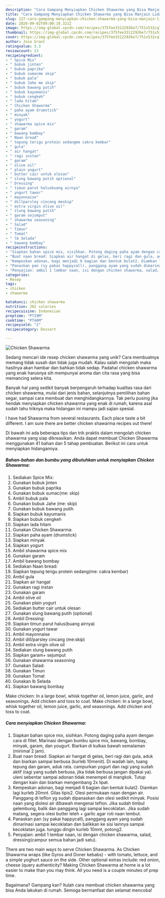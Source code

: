 ```yaml
---
description: "Cara Gampang Menyiapkan Chicken Shawarma yang Bisa Manjain Lidah"
title: "Cara Gampang Menyiapkan Chicken Shawarma yang Bisa Manjain Lidah"
slug: 127-cara-gampang-menyiapkan-chicken-shawarma-yang-bisa-manjain-lidah
date: 2020-09-02T09:00:19.321Z
image: https://img-global.cpcdn.com/recipes/375fee33122926e7/751x532cq70/chicken-shawarma-foto-resep-utama.jpg
thumbnail: https://img-global.cpcdn.com/recipes/375fee33122926e7/751x532cq70/chicken-shawarma-foto-resep-utama.jpg
cover: https://img-global.cpcdn.com/recipes/375fee33122926e7/751x532cq70/chicken-shawarma-foto-resep-utama.jpg
author: Jose Grant
ratingvalue: 3.3
reviewcount: 13
recipeingredient:
- " Spice Mix"
- " bubuk jinten"
- " bubuk paprika"
- " bubuk sumacme skip"
- " bubuk pala"
- " bubuk Jahe me skip"
- " bubuk bawang putih"
- " bubuk kayumanis"
- " bubuk cengkeh"
- " lada hitam"
- " Chicken Shawarma"
- " paha ayam drumstick"
- " minyak"
- " yogurt"
- " shawarma spice mix"
- " garam"
- " bawang bombay"
- " Naan bread"
- " tepung terigu protein sedangme cakra kembar"
- " gula"
- " air hangat"
- " ragi instan"
- " garam"
- " olive oil"
- " plain yogurt"
- " butter cair untuk olesan"
- " slung bawang putih optional"
- " Dressing"
- " timun parut halusbuang airnya"
- " yogurt tawar"
- " mayonnaise"
- " dillparsley cincang meskip"
- " extra virgin olive oil"
- " slung bawang putih"
- " garam sejumput"
- " shawarma seasoning"
- " Salad"
- " Timun"
- " Tomat"
- " lb Selada"
- " bawang bombay"
recipeinstructions:
- "Siapkan bahan spice mix, sisihkan. Potong daging paha ayam dengan cara di fillet. Marinasi dengan bumbu spice mix, bawang, bombay, minyak, garam, dan yougurt. Biarkan di kulkas bawah semalaman (minimal 2 jam)."
- "Buat naan bread: Siapkan air hangat di gelas, beri ragi dan gula, aduk dan biarkan sampai berbusa (kurleb 10menit). Di wadah lain, tuang tepung dan garam, aduk rata. campurkan yogurt dan ragi yang sudah aktif (ragi yang sudah berbusa, jika tidak berbusa jangan dipakai ya). uleni sebentar sampai adonan tidak menempel di mangkok. Tutup dengan kain dan biarkan mengembang 2x lipat."
- "Kempeskan adonan, bagi menjadi 6 bagian dan bentuk bulat2. Diamkan lagi kurleb 20mnt. Gilas tipis2. Olesi permukaan naan dengan air. Panggang di teflon yg sudah dipanaskan dan olesi sedikit minyak. Posisi naan yang diolesi air dibawah mengenai teflon. Jika sudah timbul gelembung, balik dan panggang lagi sampai kecoklatan. Jika sudah matang, segera olesi butter leleh + garlic agar roti naan lembut."
- "Panaskan pan (sy pakai happycall), panggang ayam yang sudah dimarinasi sampai kecoklatan dan balikkan ke sisi lainnya sampai kecoklatan juga. tunggu dingin kurleb 10mnt, potong2."
- "Penyajian: ambil 1 lembar naan, isi dengan chicken shawarma, salad, dressing(campur semua bahan jadi satu)."
categories:
- Resep
tags:
- chicken
- shawarma

katakunci: chicken shawarma 
nutrition: 262 calories
recipecuisine: Indonesian
preptime: "PT29M"
cooktime: "PT46M"
recipeyield: "2"
recipecategory: Dessert

---
```



![Chicken Shawarma](https://img-global.cpcdn.com/recipes/375fee33122926e7/751x532cq70/chicken-shawarma-foto-resep-utama.jpg)

Sedang mencari ide resep chicken shawarma yang unik? Cara membuatnya memang tidak susah dan tidak juga mudah. Kalau salah mengolah maka hasilnya akan hambar dan bahkan tidak sedap. Padahal chicken shawarma yang enak harusnya sih mempunyai aroma dan cita rasa yang bisa memancing selera kita.

Banyak hal yang sedikit banyak berpengaruh terhadap kualitas rasa dari chicken shawarma, mulai dari jenis bahan, selanjutnya pemilihan bahan segar, sampai cara membuat dan menghidangkannya. Tak perlu pusing jika hendak menyiapkan chicken shawarma yang enak di rumah, karena asal sudah tahu triknya maka hidangan ini mampu jadi sajian spesial.

I have had Shawarma from several restaurants. Each place taste a bit different. I am sure there are better chicken shawarma recipes out there!


Di bawah ini ada beberapa tips dan trik praktis dalam mengolah chicken shawarma yang siap dikreasikan. Anda dapat membuat Chicken Shawarma menggunakan 41 bahan dan 5 tahap pembuatan. Berikut ini cara untuk menyiapkan hidangannya.

<!--inarticleads1-->

##### Bahan-bahan dan bumbu yang dibutuhkan untuk menyiapkan Chicken Shawarma:

1. Sediakan  Spice Mix:
1. Gunakan  bubuk jinten
1. Gunakan  bubuk paprika
1. Gunakan  bubuk sumac(me: skip)
1. Ambil  bubuk pala
1. Gunakan  bubuk Jahe (me: skip)
1. Gunakan  bubuk bawang putih
1. Siapkan  bubuk kayumanis
1. Siapkan  bubuk cengkeh
1. Siapkan  lada hitam
1. Gunakan  Chicken Shawarma:
1. Siapkan  paha ayam (drumstick)
1. Siapkan  minyak
1. Siapkan  yogurt
1. Ambil  shawarma spice mix
1. Gunakan  garam
1. Ambil  bawang bombay
1. Sediakan  Naan bread:
1. Siapkan  tepung terigu protein sedang(me: cakra kembar)
1. Ambil  gula
1. Siapkan  air hangat
1. Gunakan  ragi instan
1. Gunakan  garam
1. Ambil  olive oil
1. Gunakan  plain yogurt
1. Sediakan  butter cair untuk olesan
1. Gunakan  slung bawang putih (optional)
1. Ambil  Dressing:
1. Siapkan  timun parut halus(buang airnya)
1. Gunakan  yogurt tawar
1. Ambil  mayonnaise
1. Ambil  dill/parsley cincang (me:skip)
1. Ambil  extra virgin olive oil
1. Sediakan  slung bawang putih
1. Siapkan  garam+ sejumput
1. Gunakan  shawarma seasoning
1. Gunakan  Salad:
1. Gunakan  Timun
1. Gunakan  Tomat
1. Gunakan  lb Selada
1. Siapkan  bawang bombay


Make chicken: In a large bowl, whisk together oil, lemon juice, garlic, and seasonings. Add chicken and toss to coat. Make chicken: In a large bowl, whisk together oil, lemon juice, garlic, and seasonings. Add chicken and toss to coat. 

<!--inarticleads2-->

##### Cara menyiapkan Chicken Shawarma:

1. Siapkan bahan spice mix, sisihkan. Potong daging paha ayam dengan cara di fillet. Marinasi dengan bumbu spice mix, bawang, bombay, minyak, garam, dan yougurt. Biarkan di kulkas bawah semalaman (minimal 2 jam).
1. Buat naan bread: Siapkan air hangat di gelas, beri ragi dan gula, aduk dan biarkan sampai berbusa (kurleb 10menit). Di wadah lain, tuang tepung dan garam, aduk rata. campurkan yogurt dan ragi yang sudah aktif (ragi yang sudah berbusa, jika tidak berbusa jangan dipakai ya). uleni sebentar sampai adonan tidak menempel di mangkok. Tutup dengan kain dan biarkan mengembang 2x lipat.
1. Kempeskan adonan, bagi menjadi 6 bagian dan bentuk bulat2. Diamkan lagi kurleb 20mnt. Gilas tipis2. Olesi permukaan naan dengan air. Panggang di teflon yg sudah dipanaskan dan olesi sedikit minyak. Posisi naan yang diolesi air dibawah mengenai teflon. Jika sudah timbul gelembung, balik dan panggang lagi sampai kecoklatan. Jika sudah matang, segera olesi butter leleh + garlic agar roti naan lembut.
1. Panaskan pan (sy pakai happycall), panggang ayam yang sudah dimarinasi sampai kecoklatan dan balikkan ke sisi lainnya sampai kecoklatan juga. tunggu dingin kurleb 10mnt, potong2.
1. Penyajian: ambil 1 lembar naan, isi dengan chicken shawarma, salad, dressing(campur semua bahan jadi satu).


There are two main ways to serve Chicken Shawarma. As Chicken Shawarma wraps (like Gyros and Doner kebabs) - with tomato, lettuce, and a simple yoghurt sauce on the side. Other optional extras include: red onion, cheese (query authenticity? Making Chicken Shawarma at home is a lot easier to make than you may think. All you need is a couple minutes of prep time. 

Bagaimana? Gampang kan? Itulah cara membuat chicken shawarma yang bisa Anda lakukan di rumah. Semoga bermanfaat dan selamat mencoba!
